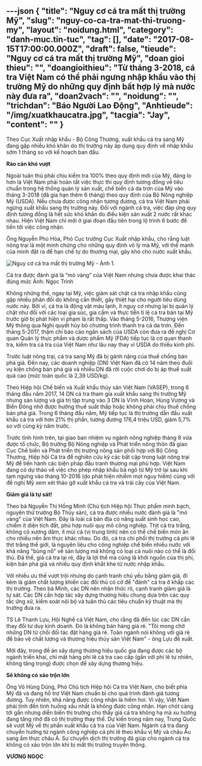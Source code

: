 ---json
{
    "title": "Nguy cơ cá tra mất thị trường Mỹ",
    "slug": "nguy-co-ca-tra-mat-thi-truong-my",
    "layout": "noidung.html",
    "category": "danh-muc.tin-tuc",
    "tag": [],
    "date": "2017-08-15T17:00:00.000Z",
    "draft": false,
    "tieude": "Nguy cơ cá tra mất thị trường Mỹ",
    "doan gioi thieu": "",
    "doangioithieu": "Từ tháng 3-2018, cá tra Việt Nam có thể phải ngưng nhập khẩu vào thị trường Mỹ do những quy định bất hợp lý mà nước này đưa ra",
    "doan2vach": "",
    "noidung": "",
    "trichdan": "Báo Người Lao Động",
    "Anhtieude": "/img/xuatkhaucatra.jpg",
    "tacgia": "Jay",
    "__content__": ""
}
---
<p><span style="font-size:14px">Theo Cục Xuất nhập khẩu - Bộ C&ocirc;ng Thương, xuất khẩu c&aacute; tra sang Mỹ đang gặp nhiều kh&oacute; khăn do thị trường n&agrave;y &aacute;p dụng quy định về nhập khẩu sớm 1 th&aacute;ng so với kế hoạch ban đầu.</span></p>

<p><span style="font-size:14px"><strong>R&agrave;o cản kh&oacute; vượt</strong></span></p>

<p><span style="font-size:14px">Ngo&agrave;i tu&acirc;n thủ phải chịu kiểm tra 100% theo quy định mới của Mỹ, đ&aacute;ng lo hơn l&agrave; Việt Nam phải ho&agrave;n tất việc thực thi quy định tương đồng về ti&ecirc;u chuẩn trong hệ thống quản l&yacute; sản xuất, chế biến c&aacute; da trơn của Mỹ v&agrave;o th&aacute;ng 3-2018 (đ&atilde; gia hạn th&ecirc;m 6 th&aacute;ng) theo quy định của Bộ N&ocirc;ng nghiệp Mỹ (USDA). Nếu chưa được c&ocirc;ng nhận tương đương, c&aacute; tra Việt Nam phải ngừng xuất khẩu sang thị trường n&agrave;y. Đối với ng&agrave;nh c&aacute; tra, việc đ&aacute;p ứng quy định tương đồng l&agrave; hết sức kh&oacute; khăn do điều kiện sản xuất 2 nước rất kh&aacute;c nhau. Hiện Việt Nam chỉ mới ở giai đoạn đầu ti&ecirc;n trong lộ tr&igrave;nh 6 bước để tiến tới việc c&ocirc;ng nhận.</span></p>

<p><span style="font-size:14px">&Ocirc;ng Nguyễn Ph&uacute; H&ograve;a, Ph&oacute; Cục trưởng Cục Xuất nhập khẩu, cho rằng luật n&ocirc;ng trại l&agrave; một minh chứng cho những quy định v&ocirc; l&yacute; m&agrave; Mỹ, với thế mạnh của m&igrave;nh đặt ra để hạn chế tự do thương mại, g&acirc;y kh&oacute; cho nước xuất khẩu.</span></p>

<p><span style="font-size:14px"><img alt="Nguy cơ cá tra mất thị trường Mỹ - Ảnh 1." id="img_dec87900-8101-11e7-b8e7-b330948b178b" src="http://nld.mediacdn.vn/2017/0000104548-catra-1502723065668.jpg" title="Nguy cơ cá tra mất thị trường Mỹ - Ảnh 1." /></span></p>

<p><span style="font-size:14px">C&aacute; tra được đ&aacute;nh gi&aacute; l&agrave; &ldquo;mỏ v&agrave;ng&rdquo; của Việt Nam nhưng chưa được khai th&aacute;c đ&uacute;ng mức Ảnh: Ngọc Trinh</span></p>

<p><span style="font-size:14px">Kh&ocirc;ng những thế, ngay tại Mỹ, việc gi&aacute;m s&aacute;t chặt c&aacute; tra nhập khẩu cũng gặp nhiều phản đối do kh&ocirc;ng cần thiết, g&acirc;y thiệt hại cho người ti&ecirc;u d&ugrave;ng nước n&agrave;y. Bởi v&igrave;, c&aacute; tra l&agrave; động vật m&aacute;u lạnh, &iacute;t nguy cơ nhưng lại bị quản l&yacute; chặt như đối với c&aacute;c loại gia s&uacute;c, gia cầm v&agrave; thực tiễn tỉ lệ c&aacute; tra b&aacute;n tại Mỹ trước giờ bị ph&aacute;t hiện vi phạm l&agrave; rất thấp. V&agrave;o th&aacute;ng 5-2016, Thượng viện Mỹ th&ocirc;ng qua Nghị quyết hủy bỏ chương tr&igrave;nh thanh tra c&aacute; da trơn. Đến th&aacute;ng 5-2017, thậm ch&iacute; b&aacute;o c&aacute;o ng&acirc;n s&aacute;ch của USDA c&ograve;n đưa ra đề nghị Cơ quan Quản l&yacute; thực phẩm v&agrave; dược phẩm Mỹ (FDA) tiếp tục l&agrave; cơ quan thanh tra, kiểm tra c&aacute; tra của Việt Nam như l&acirc;u nay thay v&igrave; USDA do thiếu kinh ph&iacute;.</span></p>

<p><span style="font-size:14px">Trước luật n&ocirc;ng trại, c&aacute; tra sang Mỹ đ&atilde; bị g&aacute;nh nặng của thuế chống b&aacute;n ph&aacute; gi&aacute;. Đến nay, c&aacute;c doanh nghiệp (DN) Việt Nam đ&atilde; c&oacute; 14 năm theo đuổi vụ kiện chống b&aacute;n ph&aacute; gi&aacute; v&agrave; nhiều DN đ&atilde; rời cuộc chơi do bị &aacute;p thuế suất qu&aacute; cao (mức to&agrave;n quốc l&agrave; 2,39 USD/kg).</span></p>

<p><span style="font-size:14px">Theo Hiệp hội Chế biến v&agrave; Xuất khẩu thủy sản Việt Nam (VASEP), trong 6 th&aacute;ng đầu năm 2017, 14 DN c&aacute; tra tham gia xuất khẩu sang thị trường Mỹ nhưng sản lượng v&agrave; gi&aacute; trị tập trung v&agrave;o 3 DN l&agrave; Vĩnh Ho&agrave;n, H&ugrave;ng Vương v&agrave; Biển Đ&ocirc;ng nhờ được hưởng thuế suất thấp hoặc kh&ocirc;ng phải chịu thuế chống b&aacute;n ph&aacute; gi&aacute;. Trong 6 th&aacute;ng đầu năm, Mỹ tiếp tục l&agrave; thị trường dẫn đầu xuất khẩu c&aacute; tra với hơn 21% thị phần, tương đương 176,4 triệu USD, giảm 5,7% so với c&ugrave;ng kỳ năm trước.</span></p>

<p><span style="font-size:14px">Trước t&igrave;nh h&igrave;nh tr&ecirc;n, tại giao ban nhiệm vụ ng&agrave;nh n&ocirc;ng nghiệp th&aacute;ng 8 vừa được tổ chức, Bộ trưởng Bộ N&ocirc;ng nghiệp v&agrave; Ph&aacute;t triển n&ocirc;ng th&ocirc;n đ&atilde; giao Cục Chế biến v&agrave; Ph&aacute;t triển thị trường n&ocirc;ng sản phối hợp với Bộ C&ocirc;ng Thương, Hiệp hội C&aacute; tra để nghi&ecirc;n cứu kỹ c&aacute;c bất cập trong luật n&ocirc;ng trại Mỹ để tiến h&agrave;nh c&aacute;c biện ph&aacute;p đấu tranh thương mại ph&ugrave; hợp. Việt Nam đang c&oacute; dự thảo về việc cho ph&eacute;p nhập khẩu b&atilde; ng&ocirc; từ Mỹ trở lại sau khi tạm ngưng v&agrave;o th&aacute;ng 10-2016 (do ph&aacute;t hiện nhiễm mọt nguy hiểm) c&ugrave;ng với đề nghị Mỹ xem x&eacute;t th&aacute;o gỡ xuất khẩu c&aacute; tra v&agrave; tr&aacute;i c&acirc;y của Việt Nam.</span></p>

<p><span style="font-size:14px"><strong>Giảm gi&aacute; l&agrave; tự s&aacute;t!</strong></span></p>

<p><span style="font-size:14px">Theo b&agrave; Nguyễn Thị Hồng Minh (Chủ tịch Hiệp hội Thực phẩm minh bạch, nguy&ecirc;n thứ trưởng Bộ Thủy sản), c&aacute; tra được nhiều nước đ&aacute;nh gi&aacute; l&agrave; &quot;mỏ v&agrave;ng&quot; của Việt Nam. Đ&acirc;y l&agrave; lo&agrave;i c&aacute; bản địa c&oacute; năng suất sinh học cao, chiếm &iacute;t diện t&iacute;ch đất, ph&ugrave; hợp nu&ocirc;i quy m&ocirc; c&ocirc;ng nghiệp. Thịt c&aacute; tra trắng, kh&ocirc;ng c&oacute; xương dăm, &iacute;t m&ugrave;i c&aacute; (vị trung t&iacute;nh) n&ecirc;n c&oacute; thể chế biến m&oacute;n ăn cho nhiều nền ẩm thực kh&aacute;c nhau. Do đ&oacute;, c&aacute; tra chi phối thị trường c&aacute; phi l&ecirc; thịt trắng thế giới, l&agrave; nguy&ecirc;n liệu cho c&ocirc;ng nghiệp chế biến nhiều nước với khả năng &quot;b&ugrave;ng nổ&quot; về sản lượng m&agrave; kh&ocirc;ng c&oacute; loại c&aacute; nu&ocirc;i n&agrave;o c&oacute; thể l&agrave; đối thủ. Đ&atilde; thế, gi&aacute; c&aacute; tra lại rẻ, đ&acirc;y l&agrave; lợi thế m&agrave; cũng l&agrave; khởi nguồn của thị phi, kiện b&aacute;n ph&aacute; gi&aacute; v&agrave; nhiều quy định khắt khe từ nước nhập khẩu.</span></p>

<p><span style="font-size:14px">Với nhiều ưu thế vượt trội nhưng do cạnh tranh chủ yếu bằng giảm gi&aacute;, đi k&egrave;m l&agrave; giảm chất lượng khiến c&aacute;c đối thủ c&oacute; cớ để &quot;đ&aacute;nh&quot; c&aacute; tra ở khắp c&aacute;c thị trường. Theo b&agrave; Minh, c&aacute;c DN n&ecirc;n nhận thức r&otilde;, cạnh tranh giảm gi&aacute; l&agrave; tự s&aacute;t. C&aacute;c DN cần hợp t&aacute;c x&acirc;y dựng thương hiệu chung dựa tr&ecirc;n c&aacute;c quy tắc ứng xử, kiểm so&aacute;t nội bộ v&agrave; tu&acirc;n thủ c&aacute;c ti&ecirc;u chuẩn kỹ thuật m&agrave; thị trường đưa ra.</span></p>

<p><span style="font-size:14px">TS L&ecirc; Thanh Lựu, Hội Nghề c&aacute; Việt Nam, cho rằng đ&atilde; đến l&uacute;c c&aacute;c DN cần thay đổi tư duy kinh doanh. Đ&oacute; l&agrave; kh&ocirc;ng b&aacute;n h&agrave;ng gi&aacute; rẻ. &quot;T&ocirc;i mong chờ những DN từ chối đối t&aacute;c đặt h&agrave;ng gi&aacute; rẻ. To&agrave;n ng&agrave;nh n&oacute;i kh&ocirc;ng với gi&aacute; rẻ để bảo vệ chất lượng v&agrave; thương hiệu thủy sản Việt Nam&quot; - &ocirc;ng Lựu đề xuất.</span></p>

<p><span style="font-size:14px">Mới đ&acirc;y, trong đề &aacute;n x&acirc;y dựng thương hiệu quốc gia đang được c&aacute;c bộ ng&agrave;nh triển khai, chỉ mặt h&agrave;ng phi l&ecirc; c&aacute; tra cao cấp (gần với phi l&ecirc; tự nhi&ecirc;n, kh&ocirc;ng tăng trọng) được chọn để x&acirc;y dựng thương hiệu.&nbsp;</span></p>

<p><span style="font-size:14px"><strong>Sẽ kh&ocirc;ng c&oacute; x&aacute;o trộn lớn</strong></span></p>

<p><span style="font-size:14px">&Ocirc;ng V&otilde; H&ugrave;ng Dũng, Ph&oacute; Chủ tịch Hiệp hội C&aacute; tra Việt Nam, cho biết ph&iacute;a Mỹ đ&atilde; v&agrave; đang hỗ trợ Việt Nam chuẩn bị cho qu&aacute; tr&igrave;nh đ&aacute;nh gi&aacute; tương đương. Tuy nhi&ecirc;n, khả năng được c&ocirc;ng nhận l&agrave; hiếm hoi. V&igrave; vậy, Việt Nam phải t&iacute;nh đến t&igrave;nh huống xấu nhất l&agrave; kh&ocirc;ng được c&ocirc;ng nhận. Hạn ch&oacute;t c&agrave;ng tới gần nhưng diễn biến thị trường cho thấy gi&aacute; c&aacute; tra kh&ocirc;ng hạ m&agrave; xu hướng đang tăng nhờ đ&atilde; c&oacute; thị trường thay thế. Dự kiến trong năm nay, Trung Quốc sẽ vượt Mỹ về thị phần xuất khẩu c&aacute; tra của Việt Nam. Ng&agrave;nh c&aacute; tra đang chuyển hướng từ ng&agrave;nh c&ocirc;ng nghiệp c&aacute; phi l&ecirc; theo khẩu vị Mỹ v&agrave; ch&acirc;u &Acirc;u sang ẩm thực ch&acirc;u &Aacute;. Sự chuyển dịch thị trường đ&atilde; gi&uacute;p cho ng&agrave;nh c&aacute; tra kh&ocirc;ng c&oacute; x&aacute;o trộn lớn khi bị mất thị trường truyền thống.</span></p>

<p><span style="font-size:14px"><strong>VƯƠNG NGỌC</strong></span></p>
